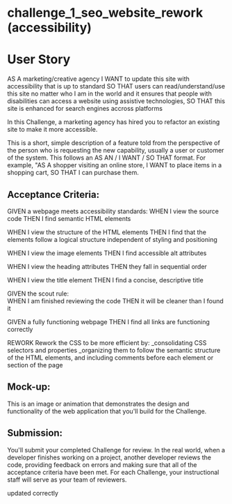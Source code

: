# challenge_1_seo_website_rework (accessibility)

# User Story
AS A marketing/creative agency
I WANT to update this site with accessibility that is up to standard
SO THAT users can read/understand/use this site no matter who I am in the world and it ensures that people with disabilities can access a website using assistive technologies,
SO THAT this site is enhanced for search engines accross platforms

In this Challenge, a marketing agency has hired you to refactor an existing site to make it more accessible.

This is a short, simple description of a feature told from the perspective of the person who is requesting the new capability, usually a user or customer of the system. This follows an AS AN / I WANT / SO THAT format. For example, "AS A shopper visiting an online store, I WANT to place items in a shopping cart, SO THAT I can purchase them.

## Acceptance Criteria: 
GIVEN a webpage meets accessibility standards:
WHEN I view the source code
THEN I find semantic HTML elements

WHEN I view the structure of the HTML elements
THEN I find that the elements follow a logical structure independent of styling and positioning

WHEN I view the image elements
THEN I find accessible alt attributes

WHEN I view the heading attributes
THEN they fall in sequential order

WHEN I view the title element
THEN I find a concise, descriptive title

GIVEN the scout rule:  
WHEN I am finished reviewing the code
THEN it will be cleaner than I found it

GIVEN a fully functioning webpage 
THEN I find all links are functioning correctly

REWORK 
Rework the CSS to be more efficient by:
_consolidating CSS selectors and properties
_organizing them to follow the semantic structure of the HTML elements, and including comments before each element or section of the page

## Mock-up: 
This is an image or animation that demonstrates the design and functionality of the web application that you'll build for the Challenge.

## Submission: 
You'll submit your completed Challenge for review. In the real world, when a developer finishes working on a project, another developer reviews the code, providing feedback on errors and making sure that all of the acceptance criteria have been met. For each Challenge, your instructional staff will serve as your team of reviewers.

updated correctly